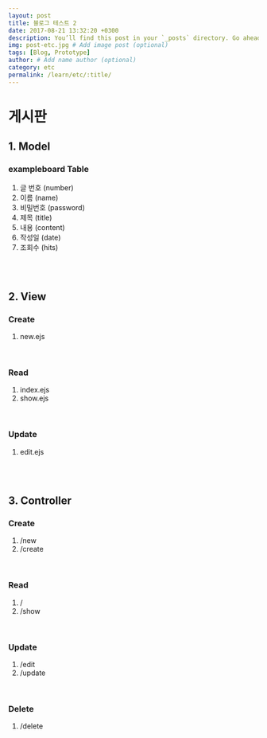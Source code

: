 ```yaml
---
layout: post
title: 블로그 테스트 2
date: 2017-08-21 13:32:20 +0300
description: You’ll find this post in your `_posts` directory. Go ahead and edit it and re-build the site to see your changes. # Add post description (optional)
img: post-etc.jpg # Add image post (optional)
tags: [Blog, Prototype]
author: # Add name author (optional)
category: etc
permalink: /learn/etc/:title/
---
```

# 게시판

## 1. Model

### exampleboard Table

1. 글 번호 (number)
2. 이름 (name)
3. 비밀번호 (password)
4. 제목 (title)
5. 내용 (content)
6. 작성일 (date)
7. 조회수 (hits)

<br />

<br />

## 2. View

### Create

1. new.ejs

<br />

### Read

1. index.ejs
2. show.ejs

<br />

### Update

1. edit.ejs

<br />

<br />

## 3. Controller

### Create

1. /new
2. /create

<br />

### Read

1. /
2. /show

<br />

### Update

1. /edit
2. /update

<br />

### Delete

1. /delete
